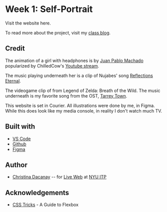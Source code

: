 <!-- Every README should start with an H1 -->

# Week 1: Self-Portrait

Visit the website here.

To read more about the project, visit my [class blog](http://www.cdacanay.com/itp-blog).

## Credit

The animation of a girl with headphones is by [Juan Pablo Machado](http://jpmachado.art/) popularized by ChilledCow's [Youtube stream](https://www.youtube.com/watch?v=5qap5aO4i9A)</a>.

The music playing underneath her is a clip of Nujabes' song [Reflections Eternal](https://www.youtube.com/watch?v=eRcBMM-syVc).

The videogame clip of from Legend of Zelda: Breath of the Wild. The music underneath is my favorite song from the OST, [Tarrey Town](https://www.youtube.com/watch?v=SqhZbK6RI8g).

This website is set in Courier. All illustrations were done by me, in Figma. While this does look like my media console, in reality I don't watch much TV.

<!-- ### Deployment -->

<!-- This project is hosted on Glitch. -->

## Built with

- [VS Code](https://code.visualstudio.com/)
- [Github](https://github.com)
- [Figma](https://www.figma.com/)

## Author

- [Christina Dacanay](http://cdacanay.com/) -- for [Live Web](https://itp.nyu.edu/~sve204/liveweb_fall2020/) at [NYU ITP](https://itp.nyu.edu)

<!-- ## Code of Conduct -->

<!-- Please read the [CODE OF CONDUCT](https://www.mozilla.org/en-US/about/governance/policies/participation/) -->

<!-- ## License -->

<!-- This is README template is licensed according to [Attribution 4.0 International (CC BY 4.0) ](https://creativecommons.org/licenses/by/4.0/) -->
<!-- thank and reference all the things that made your project happen -->

## Acknowledgements

- [CSS Tricks](https://css-tricks.com/snippets/css/a-guide-to-flexbox/) - A Guide to Flexbox

